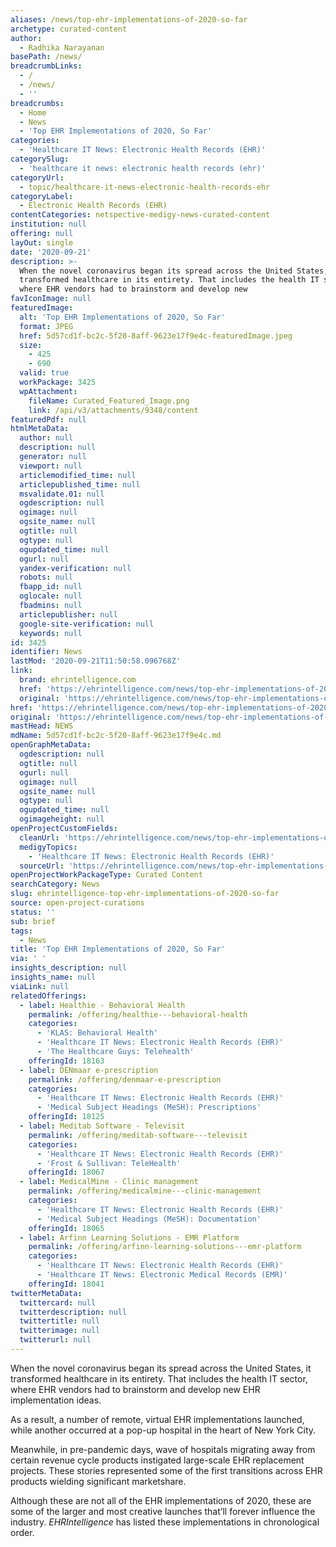 ```yaml
---
aliases: /news/top-ehr-implementations-of-2020-so-far
archetype: curated-content
author:
  - Radhika Narayanan
basePath: /news/
breadcrumbLinks:
  - /
  - /news/
  - ''
breadcrumbs:
  - Home
  - News
  - 'Top EHR Implementations of 2020, So Far'
categories:
  - 'Healthcare IT News: Electronic Health Records (EHR)'
categorySlug:
  - 'healthcare it news: electronic health records (ehr)'
categoryUrl:
  - topic/healthcare-it-news-electronic-health-records-ehr
categoryLabel:
  - Electronic Health Records (EHR)
contentCategories: netspective-medigy-news-curated-content
institution: null
offering: null
layOut: single
date: '2020-09-21'
description: >-
  When the novel coronavirus began its spread across the United States, it
  transformed healthcare in its entirety. That includes the health IT sector,
  where EHR vendors had to brainstorm and develop new
favIconImage: null
featuredImage:
  alt: 'Top EHR Implementations of 2020, So Far'
  format: JPEG
  href: 5d57cd1f-bc2c-5f20-8aff-9623e17f9e4c-featuredImage.jpeg
  size:
    - 425
    - 690
  valid: true
  workPackage: 3425
  wpAttachment:
    fileName: Curated_Featured_Image.png
    link: /api/v3/attachments/9348/content
featuredPdf: null
htmlMetaData:
  author: null
  description: null
  generator: null
  viewport: null
  articlemodified_time: null
  articlepublished_time: null
  msvalidate.01: null
  ogdescription: null
  ogimage: null
  ogsite_name: null
  ogtitle: null
  ogtype: null
  ogupdated_time: null
  ogurl: null
  yandex-verification: null
  robots: null
  fbapp_id: null
  oglocale: null
  fbadmins: null
  articlepublisher: null
  google-site-verification: null
  keywords: null
id: 3425
identifier: News
lastMod: '2020-09-21T11:50:58.096768Z'
link:
  brand: ehrintelligence.com
  href: 'https://ehrintelligence.com/news/top-ehr-implementations-of-2020-so-far'
  original: 'https://ehrintelligence.com/news/top-ehr-implementations-of-2020-so-far'
href: 'https://ehrintelligence.com/news/top-ehr-implementations-of-2020-so-far'
original: 'https://ehrintelligence.com/news/top-ehr-implementations-of-2020-so-far'
mastHead: NEWS
mdName: 5d57cd1f-bc2c-5f20-8aff-9623e17f9e4c.md
openGraphMetaData:
  ogdescription: null
  ogtitle: null
  ogurl: null
  ogimage: null
  ogsite_name: null
  ogtype: null
  ogupdated_time: null
  ogimageheight: null
openProjectCustomFields:
  cleanUrl: 'https://ehrintelligence.com/news/top-ehr-implementations-of-2020-so-far'
  medigyTopics:
    - 'Healthcare IT News: Electronic Health Records (EHR)'
  sourceUrl: 'https://ehrintelligence.com/news/top-ehr-implementations-of-2020-so-far'
openProjectWorkPackageType: Curated Content
searchCategory: News
slug: ehrintelligence-top-ehr-implementations-of-2020-so-far
source: open-project-curations
status: ''
sub: brief
tags:
  - News
title: 'Top EHR Implementations of 2020, So Far'
via: ' '
insights_description: null
insights_name: null
viaLink: null
relatedOfferings:
  - label: Healthie - Behavioral Health
    permalink: /offering/healthie---behavioral-health
    categories:
      - 'KLAS: Behavioral Health'
      - 'Healthcare IT News: Electronic Health Records (EHR)'
      - 'The Healthcare Guys: Telehealth'
    offeringId: 18163
  - label: DENmaar e-prescription
    permalink: /offering/denmaar-e-prescription
    categories:
      - 'Healthcare IT News: Electronic Health Records (EHR)'
      - 'Medical Subject Headings (MeSH): Prescriptions'
    offeringId: 18125
  - label: Meditab Software - Televisit
    permalink: /offering/meditab-software---televisit
    categories:
      - 'Healthcare IT News: Electronic Health Records (EHR)'
      - 'Frost & Sullivan: TeleHealth'
    offeringId: 18067
  - label: MedicalMine - Clinic management
    permalink: /offering/medicalmine---clinic-management
    categories:
      - 'Healthcare IT News: Electronic Health Records (EHR)'
      - 'Medical Subject Headings (MeSH): Documentation'
    offeringId: 18065
  - label: Arfinn Learning Solutions - EMR Platform
    permalink: /offering/arfinn-learning-solutions---emr-platform
    categories:
      - 'Healthcare IT News: Electronic Health Records (EHR)'
      - 'Healthcare IT News: Electronic Medical Records (EMR)'
    offeringId: 18041
twitterMetaData:
  twittercard: null
  twitterdescription: null
  twittertitle: null
  twitterimage: null
  twitterurl: null
---
```

<p>When the novel coronavirus began its spread across the United States, it transformed healthcare in its entirety. That includes the health IT sector, where EHR vendors had to brainstorm and develop new EHR implementation ideas.</p><p>As a result, a number of remote, virtual EHR implementations launched, while another occurred at a pop-up hospital in the heart of New York City.</p><p>Meanwhile, in pre-pandemic days, wave of hospitals migrating away from certain revenue cycle products instigated large-scale EHR replacement projects. These stories represented some of the first transitions across EHR products wielding significant marketshare.</p><p>Although these are not all of the EHR implementations of 2020, these are some of the larger and most creative launches that’ll forever influence the industry. <i>EHRIntelligence </i>has listed these implementations in chronological order.</p>